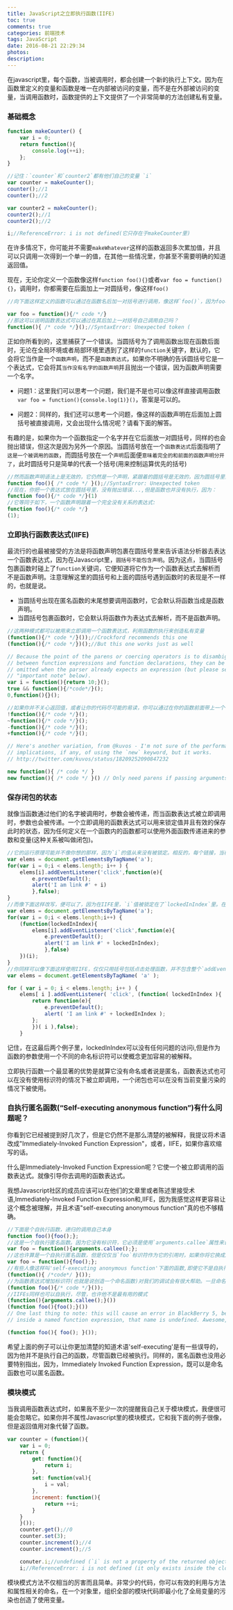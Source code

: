 ```yaml
---
title: JavaScript之立即执行函数(IIFE)
toc: true
comments: true
categories: 前端技术
tags: JavaScript
date: 2016-08-21 22:29:34
photos:
description:
---
```


在javascript里，每个函数，当被调用时，都会创建一个新的执行上下文。因为在函数里定义的变量和函数是唯一在内部被访问的变量，而不是在外部被访问的变量，当调用函数时，函数提供的上下文提供了一个非常简单的方法创建私有变量。
<!--more-->
### 基础概念

```js
function makeCounter() {
    var i = 0;
    return function(){
        console.log(++i);
    };   
}

//记住：`counter`和`counter2`都有他们自己的变量 `i`
var counter = makeCounter();
counter();//1
counter();//2

var counter2 = makeCounter();
counter2();//1
counter2();//2

i;//ReferenceError: i is not defined(它只存在于makeCounter里)
```
在许多情况下，你可能并不需要`makeWhatever`这样的函数返回多次累加值，并且可以只调用一次得到一个单一的值，在其他一些情况里，你甚至不需要明确的知道返回值。

现在，无论你定义一个函数像这样`function foo(){}`或者`var foo = function(){}`，调用时，你都需要在后面加上一对圆括号，像这样`foo()`
```js
//向下面这样定义的函数可以通过在函数名后加一对括号进行调用，像这样`foo()`，因为foo相对于函数表达式`function(){/* code */}`只是一个引用变量

var foo = function(){/* code */}
//那这可以说明函数表达式可以通过在其后加上一对括号自己调用自己吗？
function(){ /* code */}();//SyntaxError: Unexpected token (
```
正如你所看到的，这里捕获了一个错误。当圆括号为了调用函数出现在函数后面时，无论在全局环境或者局部环境里遇到了这样的`function`关键字，默认的，它会将它当作是一个`函数声明`，而不是`函数表达式`，如果你不明确的告诉圆括号它是一个表达式，它会将其`当作没有名字的函数声明`并且抛出一个错误，因为函数声明需要一个名字。 

* 问题1：这里我们可以思考一个问题，我们是不是也可以像这样直接调用函数`var foo = function(){console.log(1)}()`，答案是可以的。 

* 问题2：同样的，我们还可以思考一个问题，像这样的函数声明在后面加上圆括号被直接调用，又会出现什么情况呢？请看下面的解答。

有趣的是，如果你为一个函数指定一个名字并在它后面放一对圆括号，同样的也会抛出错误，但这次是因为另外一个原因。当圆括号放在一个`函数表达式`后面指明了`这是一个被调用的函数`，而圆括号放在一个`声明`后面便`意味着完全的和前面的函数声明分开了`，此时圆括号只是简单的代表一个括号(用来控制运算优先的括号)
```js
//然而函数声明语法上是无效的，它仍然是一个声明，紧跟着的圆括号是无效的，因为圆括号里需要包含表达式
function foo(){ /* code */ }();//SyntaxError: Unexpected token
//现在，你把一个表达式放在圆括号里，没有抛出错误...,但是函数也并没有执行，因为：
function foo(){/* code */}(1)
//它等同于如下，一个函数声明跟着一个完全没有关系的表达式:
function foo(){/* code */}
(1);
```

### 立即执行函数表达式(IIFE)

最流行的也最被接受的方法是将函数声明包裹在圆括号里来告诉语法分析器去表达一个函数表达式，因为在Javascript里，`圆括号不能包含声明`。因为这点，当圆括号包裹函数时碰上了`function`关键词，它便知道将它作为一个函数表达式去解析而不是函数声明。注意理解这里的圆括号和上面的圆括号遇到函数时的表现是不一样的，也就是说。

* 当圆括号出现在匿名函数的末尾想要调用函数时，它会默认将函数当成是函数声明。
* 当圆括号包裹函数时，它会默认将函数作为表达式去解析，而不是函数声明。
```js
//这两种模式都可以被用来立即调用一个函数表达式，利用函数的执行来创造私有变量
(function(){/* code */}());//Crockford recommends this one
(function(){/* code */})();//But this one works just as well

// Because the point of the parens or coercing operators is to disambiguate
// between function expressions and function declarations, they can be
// omitted when the parser already expects an expression (but please see the
// "important note" below).
var i = function(){return 10;}();
true && function(){/*code*/}();
0,function(){}();

//如果你并不关心返回值，或者让你的代码尽可能的易读，你可以通过在你的函数前面带上一个一元操作符来存储字节
!function(){/* code */}();
~function(){/* code */}();
-function(){/* code */}();
+function(){/* code */}();

// Here's another variation, from @kuvos - I'm not sure of the performance
// implications, if any, of using the `new` keyword, but it works.
// http://twitter.com/kuvos/status/18209252090847232

new function(){ /* code */ }
new function(){ /* code */ }() // Only need parens if passing arguments
```

### 保存闭包的状态

就像当函数通过他们的名字被调用时，参数会被传递，而当函数表达式被立即调用时，参数也会被传递。一个立即调用的函数表达式可以用来锁定值并且有效的保存此时的状态，因为任何定义在一个函数内的函数都可以使用外面函数传递进来的参数和变量(这种关系被叫做闭包)。
```js
//它的运行原理可能并不像你想的那样，因为`i`的值从来没有被锁定。相反的，每个链接，当被点击时(循环已经被很好的执行完毕)，因此会弹出所有元素的总数，因为这是`i`此时的真实值。
var elems = document.getElementsByTagName('a');
for(var i = 0;i < elems.length; i++ ) {
    elems[i].addEventListener('click',function(e){
        e.preventDefault();
        alert('I am link #' + i)
        },false);
}
//而像下面这样改写，便可以了，因为在IIFE里，`i`值被锁定在了`lockedInIndex`里。在循环结束执行时，尽管`i`值的数值是所有元素的总和，但每一次函数表达式被调用时，IIFE里的`lockedInIndex`值都是`i`传给它的值,所以当链接被点击时，正确的值被弹出。
var elems = document.getElementsByTagName('a');
for(var i = 0;i < elems.length;i++) {
    (function(lockedInIndex){
        elems[i].addEventListener('click',function(e){
            e.preventDefault();
            alert('I am link #' + lockedInIndex);
            },false)
    })(i);
}
//你同样可以像下面这样使用IIFE，仅仅只用括号包括点击处理函数，并不包含整个`addEventListener`。无论用哪种方式，这两个例子都可以用IIFE将值锁定，不过我发现前面一个例子更可读
var elems = document.getElementsByTagName( 'a' );

for ( var i = 0; i < elems.length; i++ ) {
    elems[ i ].addEventListener( 'click', (function( lockedInIndex ){
        return function(e){
            e.preventDefault();
            alert( 'I am link #' + lockedInIndex );
        };
        })( i ),false);
    }
```
记住，在这最后两个例子里，lockedInIndex可以没有任何问题的访问i,但是作为函数的参数使用一个不同的命名标识符可以使概念更加容易的被解释。

立即执行函数一个最显著的优势是就算它没有命名或者说是匿名，函数表达式也可以在没有使用标识符的情况下被立即调用，一个闭包也可以在没有当前变量污染的情况下被使用。

### 自执行匿名函数(“Self-executing anonymous function”)有什么问题呢？

你看到它已经被提到好几次了，但是它仍然不是那么清楚的被解释，我提议将术语改成"Immediately-Invoked Function Expression"，或者，IIFE，如果你喜欢缩写的话。

什么是Immediately-Invoked Function Expression呢？它使一个被立即调用的函数表达式。就像引导你去调用的函数表达式。

我想Javascript社区的成员应该可以在他们的文章里或者陈述里接受术语,Immediately-Invoked Function Expression和,IIFE，因为我感觉这样更容易让这个概念被理解，并且术语"self-executing anonymous function"真的也不够精确。
```js
//下面是个自执行函数，递归的调用自己本身
function foo(){foo();};
//这是一个自执行匿名函数。因为它没有标识符，它必须是使用`arguments.callee`属性来调用它自己
var foo = function(){arguments.callee();};
//这也许算是一个自执行匿名函数，但是仅仅当`foo`标识符作为它的引用时，如果你将它换成用`foo`来调用同样可行
var foo = function(){foo();};
//有些人像这样叫'self-executing anonymous function'下面的函数,即使它不是自执行的，因为它并没有调用它自己。然后，它只是被立即调用了而已。
(function(){ /*code*/ }());
//为函数表达式增加标识符(也就是说创造一个命名函数)对我们的调试会有很大帮助。一旦命名，函数将不再匿名。
(function foo(){/* code */}());
//IIFEs同样也可以自执行，尽管，也许他不是最有用的模式
(function(){arguments.callee();}())
(function foo(){foo();}())
// One last thing to note: this will cause an error in BlackBerry 5, because
// inside a named function expression, that name is undefined. Awesome, huh?

(function foo(){ foo(); }());
```
希望上面的例子可以让你更加清楚的知道术语'self-executing'是有一些误导的，因为他并不是执行自己的函数，尽管函数已经被执行。同样的，匿名函数也没用必要特别指出，因为，Immediately Invoked Function Expression，既可以是命名函数也可以匿名函数。

### 模块模式

当我调用函数表达式时，如果我不至少一次的提醒我自己关于模块模式，我便很可能会忽略它。如果你并不属性Javascript里的模块模式，它和我下面的例子很像，但是返回值用对象代替了函数。
```js
var counter = (function(){
    var i = 0;
    return {
        get: function(){
            return i;
        },
        set: function(val){
            i = val;
        },
        increment: function(){
            return ++i;
        }
    }
    }());
    counter.get();//0
    counter.set(3);
    counter.increment();//4
    counter.increment();//5

    conuter.i;//undefined (`i` is not a property of the returned object)
    i;//ReferenceError: i is not defined (it only exists inside the closure)
```
模块模式方法不仅相当的厉害而且简单。非常少的代码，你可以有效的利用与方法和属性相关的命名，在一个对象里，组织全部的模块代码即最小化了全局变量的污染也创造了使用变量。





